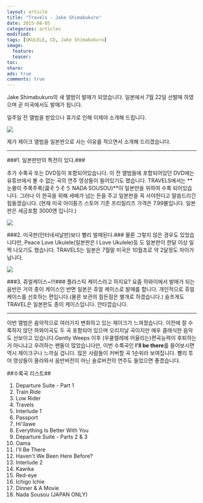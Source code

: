 ```yaml
---
layout: article
title: "Travels - Jake Shimabukuro"
date: 2015-08-05
categories: articles
modified: 
tags: [UKULELE, CD, Jake Shimabukuro]
image:
  feature:
  teaser: 
toc: 
share: 
ads: true
comments: true
---
```

Jake Shimabukuro의 새 앨범이 발매가 되었습니다. 일본에서 7월 22일 선발매 하였으며 곧 미국에서도 발매가 됩니다.

일주일 전 앨범을 받았으나 휴가로 인해 이제야 소개해 드립니다.

<img src="https://lh3.googleusercontent.com/-oBrzx9M_ehw/Vg1CLjBRNQI/AAAAAAAAAWc/oeGCwHraadU/s800-Ic42/JAKE_COVER_TRAVELS.jpg" />

제가 제이크 앨범을 일본판으로 사는 이유를 적으면서 소개해 드리겠습니다.

---
###1. 일본판만의 특전이 있다.###

추가 수록곡 또는 DVD등이 포함되어있습니다.
이 전 앨범들에 포함되어있던 DVD에는 유튜브에서 볼 수 없는 곡의 연주 영상들이 들어있기도 했습니다.
TRAVELS에서는 **눈물이 주룩주룩(涙そうそう NADA SOUSOU)**이 일본만을 위하여 수록 되어있습니다.
그러나 이 한곡을 위해 세배가 넘는 돈을 주고 일본판을 꼭 사야한다고 말씀드리긴 힘들겠습니다.
(현재 미국 아이튠즈 스토어 기준 프리릴리즈 가격은 7.99불입니다. 일본판은 세금포함 3000엔 입니다.)

<img src="https://lh3.googleusercontent.com/-2yoSj7Kt6CU/Vg1CLzjvxtI/AAAAAAAAAWg/fPfuNntF7H8/s800-Ic42/IMG_7985.jpg" />

###2. 미국판(인터네셔날판)보다 빨리 발매된다.###
물론 그렇지 않은 경우도 있었습니다만, Peace Love Ukulele(일본판은 I Love Ukulele)등 도 일본판이 한달 이상 일찍 나오기도 했습니다.
TRAVELS는 일본은 7월말 미국은 10월초로 약 2달정도 차이가 납니다.

<img src="https://lh3.googleusercontent.com/-GT52Y_mYAVI/Vg1CL6j9NII/AAAAAAAAAWY/PfFTJnEw-TM/s800-Ic42/IMG_7987.jpg" />

###3. 쥬얼케이스~!!!###
플라스틱 케이스라고 하지요? 요즘 하와이에서 발매가 되는 음반은 거의 종이 케이스인 반면 일본은 쥬얼 케이스로 발매를 합니다.
개인적으로 쥬얼케이스를 선호하는 편입니다.(물론 보관의 힘든점은 별개로 하겠습니다.)
슬프게도 TRAVEL은 일본판도 종이 케이스입니다. 안타깝습니다.

---
이번 앨범은 음악적으로 여러가지 변화하고 있는 제이크가 느껴졌습니다. 이전에 잘 수록하지 않던 하와이곡도 두 곡 포함되어 있으며 오리지날 곡이지만 매우 클래식한 음악도 선보이고 있습니다.Gently Weeps 이후 (우쿨렐레에 어울리는)편곡능력이 후퇴하는거 아니냐고 우려하는 팬들이 많았습니다만, 이번 수록곡인 **I'll be there**를 들어보시면 역시 제이크구나 느끼실 겁니다. 많은 사람들이 커버할 곡 1순위라 보여집니다. 빨리 투어 영상들이 올라와서 음반버전이 아닌 솔로버전의 연주도 들었으면 좋겠습니다.



##수록곡 리스트##
1. Departure Suite - Part 1     
2. Train Ride
3. Low Rider
4. Travels
5. Interlude 1
6. Passport
7. Hi'ilawe
8. Everything Is Better With You
9. Departure Suite - Parts 2 & 3
10. Oama
11. I'll Be There
12. Haven't We Been Here Before?
13. Interlude 2
14. Kawika
15. Red-eye
16. Ichigo Ichie
17. Dinner & A Movie
18. Nada Sousou (JAPAN ONLY)
